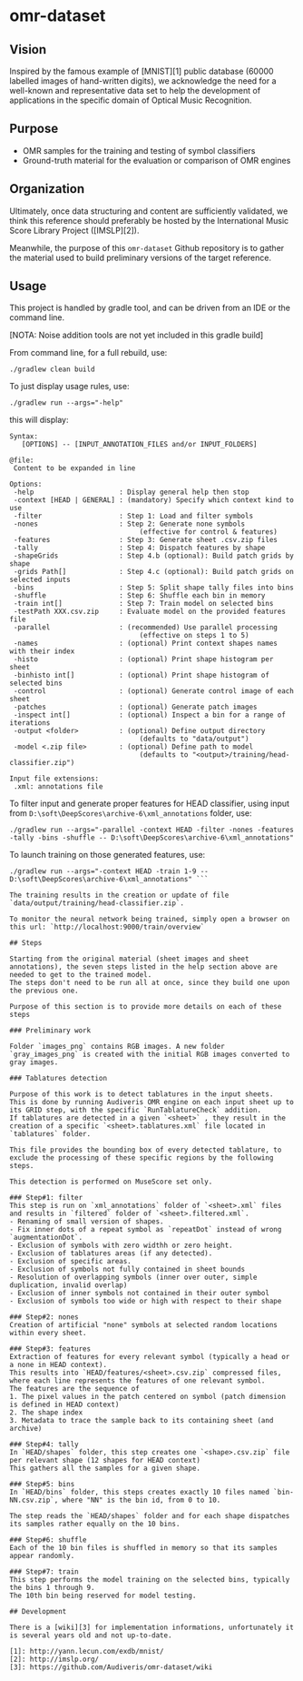 # omr-dataset

## Vision

Inspired by the famous example of [MNIST][1] public database (60000 labelled images of hand-written digits), we acknowledge the need for a well-known and representative data set to help the development of applications in the specific domain of Optical Music Recognition.

## Purpose

+ OMR samples for the training and testing of symbol classifiers
+ Ground-truth material for the evaluation or comparison of OMR engines

## Organization

Ultimately, once data structuring and content are sufficiently validated, we think this reference should preferably be hosted by the International Music Score Library Project ([IMSLP][2]). 

Meanwhile, the purpose of this `omr-dataset` Github repository is to gather the material used to build preliminary versions of the target reference.

## Usage

This project is handled by gradle tool, and can be driven from an IDE or the command line.

\[NOTA: Noise addition tools are not yet included in this gradle build\]

From command line, for a full rebuild, use:

```
./gradlew clean build
```

To just display usage rules, use:

```
./gradlew run --args="-help"
```   

this will display:  

```
Syntax:
   [OPTIONS] -- [INPUT_ANNOTATION_FILES and/or INPUT_FOLDERS]

@file:
 Content to be expanded in line

Options:
 -help                     : Display general help then stop
 -context [HEAD | GENERAL] : (mandatory) Specify which context kind to use
 -filter                   : Step 1: Load and filter symbols
 -nones                    : Step 2: Generate none symbols
                                (effective for control & features)
 -features                 : Step 3: Generate sheet .csv.zip files
 -tally                    : Step 4: Dispatch features by shape
 -shapeGrids               : Step 4.b (optional): Build patch grids by shape
 -grids Path[]             : Step 4.c (optional): Build patch grids on selected inputs
 -bins                     : Step 5: Split shape tally files into bins
 -shuffle                  : Step 6: Shuffle each bin in memory
 -train int[]              : Step 7: Train model on selected bins
 -testPath XXX.csv.zip     : Evaluate model on the provided features file
 -parallel                 : (recommended) Use parallel processing
                                (effective on steps 1 to 5)
 -names                    : (optional) Print context shapes names with their index
 -histo                    : (optional) Print shape histogram per sheet
 -binhisto int[]           : (optional) Print shape histogram of selected bins
 -control                  : (optional) Generate control image of each sheet
 -patches                  : (optional) Generate patch images
 -inspect int[]            : (optional) Inspect a bin for a range of iterations
 -output <folder>          : (optional) Define output directory
                                (defaults to "data/output")
 -model <.zip file>        : (optional) Define path to model
                                (defaults to "<output>/training/head-classifier.zip")

Input file extensions:
 .xml: annotations file
```


To filter input and generate proper features for HEAD classifier, using input from `D:\soft\DeepScores\archive-6\xml_annotations` folder, use:
```
./gradlew run --args="-parallel -context HEAD -filter -nones -features -tally -bins -shuffle -- D:\soft\DeepScores\archive-6\xml_annotations"
```

To launch training on those generated features, use:
```
./gradlew run --args="-context HEAD -train 1-9 -- D:\soft\DeepScores\archive-6\xml_annotations" ```

The training results in the creation or update of file `data/output/training/head-classifier.zip`.

To monitor the neural network being trained, simply open a browser on this url: `http://localhost:9000/train/overview`

## Steps

Starting from the original material (sheet images and sheet annotations), the seven steps listed in the help section above are needed to get to the trained model.
The steps don't need to be run all at once, since they build one upon the previous one.

Purpose of this section is to provide more details on each of these steps

### Preliminary work

Folder `images_png` contains RGB images. A new folder `gray_images_png` is created with the initial RGB images converted to gray images.

### Tablatures detection

Purpose of this work is to detect tablatures in the input sheets.
This is done by running Audiveris OMR engine on each input sheet up to its GRID step, with the specific `RunTablatureCheck` addition.
If tablatures are detected in a given `<sheet>` , they result in the creation of a specific `<sheet>.tablatures.xml` file located in `tablatures` folder.

This file provides the bounding box of every detected tablature, to exclude the processing of these specific regions by the following steps.

This detection is performed on MuseScore set only.

### Step#1: filter
This step is run on `xml_annotations` folder of `<sheet>.xml` files and results in `filtered` folder of `<sheet>.filtered.xml`.
- Renaming of small version of shapes.
- Fix inner dots of a repeat symbol as `repeatDot` instead of wrong `augmentationDot`.
- Exclusion of symbols with zero widthh or zero height.
- Exclusion of tablatures areas (if any detected).
- Exclusion of specific areas.
- Exclusion of symbols not fully contained in sheet bounds
- Resolution of overlapping symbols (inner over outer, simple duplication, invalid overlap)
- Exclusion of inner symbols not contained in their outer symbol
- Exclusion of symbols too wide or high with respect to their shape

### Step#2: nones
Creation of artificial "none" symbols at selected random locations within every sheet.

### Step#3: features
Extraction of features for every relevant symbol (typically a head or a none in HEAD context).
This results into `HEAD/features/<sheet>.csv.zip` compressed files, where each line represents the features of one relevant symbol.
The features are the sequence of
1. The pixel values in the patch centered on symbol (patch dimension is defined in HEAD context)
2. The shape index
3. Metadata to trace the sample back to its containing sheet (and archive)

### Step#4: tally
In `HEAD/shapes` folder, this step creates one `<shape>.csv.zip` file per relevant shape (12 shapes for HEAD context)
This gathers all the samples for a given shape.

### Step#5: bins
In `HEAD/bins` folder, this steps creates exactly 10 files named `bin-NN.csv.zip`, where "NN" is the bin id, from 0 to 10.

The step reads the `HEAD/shapes` folder and for each shape dispatches its samples rather equally on the 10 bins.

### Step#6: shuffle
Each of the 10 bin files is shuffled in memory so that its samples appear randomly.

### Step#7: train
This step performs the model training on the selected bins, typically the bins 1 through 9.
The 10th bin being reserved for model testing.

## Development

There is a [wiki][3] for implementation informations, unfortunately it is several years old and not up-to-date.

[1]: http://yann.lecun.com/exdb/mnist/
[2]: http://imslp.org/
[3]: https://github.com/Audiveris/omr-dataset/wiki
